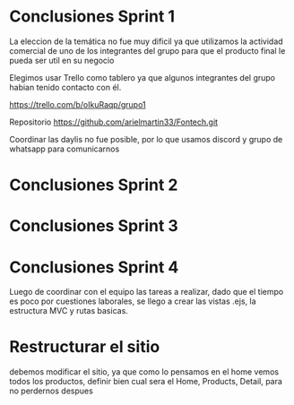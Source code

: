 # Conclusiones Sprint 1

La eleccion de la temática no fue muy dificil ya que utilizamos la actividad comercial de uno de los integrantes del grupo para que el producto final le pueda ser util en su negocio

Elegimos usar Trello como tablero ya que algunos integrantes del grupo habian tenido contacto con él.

https://trello.com/b/oIkuRaqp/grupo1

Repositorio
https://github.com/arielmartin33/Fontech.git

Coordinar las daylis no fue posible, por lo que usamos discord y grupo de whatsapp para comunicarnos


# Conclusiones Sprint 2

# Conclusiones Sprint 3
# Conclusiones Sprint 4

Luego de coordinar con el equipo las tareas a realizar, dado que el tiempo es poco por cuestiones laborales, se llego a crear las vistas .ejs, la estructura MVC y rutas basicas.

# Restructurar el sitio

debemos modificar el sitio, ya que como lo pensamos en el home vemos todos los productos, definir bien cual sera el Home, Products, Detail, para no perdernos despues